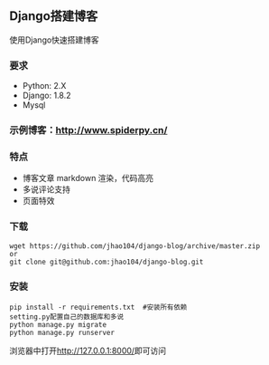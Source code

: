## Django搭建博客
使用Django快速搭建博客
### 要求
* Python: 2.X
* Django: 1.8.2
* Mysql

### 示例博客：<http://www.spiderpy.cn/>
### 特点
* 博客文章 markdown 渲染，代码高亮
* 多说评论支持
* 页面特效

### 下载
```
wget https://github.com/jhao104/django-blog/archive/master.zip
or
git clone git@github.com:jhao104/django-blog.git
```
### 安装
```
pip install -r requirements.txt  #安装所有依赖
setting.py配置自己的数据库和多说
python manage.py migrate
python manage.py runserver
```
浏览器中打开<http://127.0.0.1:8000/>即可访问